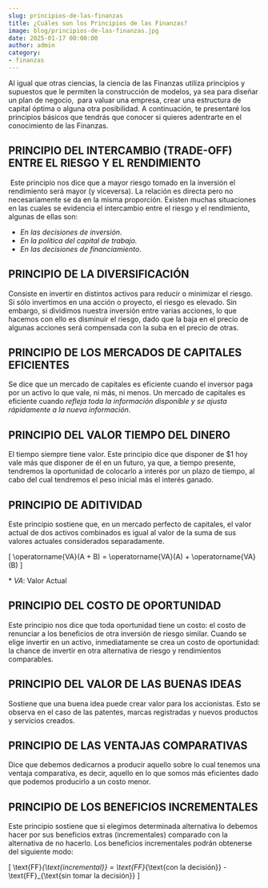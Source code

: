 ```yaml
---
slug: principios-de-las-finanzas
title: ¿Cuáles son los Principios de las Finanzas?
image: blog/principios-de-las-finanzas.jpg
date: 2025-01-17 00:00:00
author: admin
category:
- finanzas
---
```


Al igual que otras ciencias, la ciencia de las Finanzas utiliza principios y supuestos que le permiten la construcción de modelos, ya sea para diseñar un plan de negocio,  para valuar una empresa, crear una estructura de capital óptima o alguna otra posibilidad. A continuación, te presentaré los principios básicos que tendrás que conocer si quieres adentrarte en el conocimiento de las Finanzas.

## PRINCIPIO DEL INTERCAMBIO (TRADE-OFF) ENTRE EL RIESGO Y EL RENDIMIENTO

 Este principio nos dice que a mayor riesgo tomado en la inversión el rendimiento será mayor (y viceversa). La relación es directa pero no necesariamente se da en la misma proporción. Existen muchas situaciones en las cuales se evidencia el intercambio entre el riesgo y el rendimiento, algunas de ellas son:

- _En las decisiones de inversión_.
- _En la política del capital de trabajo._
- _En las decisiones de financiamiento_.

## PRINCIPIO DE LA DIVERSIFICACIÓN

Consiste en invertir en distintos activos para reducir o minimizar el riesgo. Si sólo invertimos en una acción o proyecto, el riesgo es elevado. Sin embargo, si dividimos nuestra inversión entre varias acciones, lo que hacemos con ello es disminuir el riesgo, dado que la baja en el precio de algunas acciones será compensada con la suba en el precio de otras.

## PRINCIPIO DE LOS MERCADOS DE CAPITALES EFICIENTES

Se dice que un mercado de capitales es eficiente cuando el inversor paga por un activo lo que vale, ni más, ni menos. Un mercado de capitales es eficiente cuando _refleja toda la información disponible y se ajusta rápidamente a la nueva información_.

## PRINCIPIO DEL VALOR TIEMPO DEL DINERO

El tiempo siempre tiene valor. Este principio dice que disponer de $1 hoy vale más que disponer de él en un futuro, ya que, a tiempo presente, tendremos la oportunidad de colocarlo a interés por un plazo de tiempo, al cabo del cual tendremos el peso inicial más el interés ganado.

## PRINCIPIO DE ADITIVIDAD

Este principio sostiene que, en un mercado perfecto de capitales, el valor actual de dos activos combinados es igual al valor de la suma de sus valores actuales considerados separadamente.

\[
\operatorname{VA}(A + B) = \operatorname{VA}(A) + \operatorname{VA}(B)
\]

\* _VA_: Valor Actual

## PRINCIPIO DEL COSTO DE OPORTUNIDAD

Este principio nos dice que toda oportunidad tiene un costo: el costo de renunciar a los beneficios de otra inversión de riesgo similar. Cuando se elige invertir en un activo, inmediatamente se crea un costo de oportunidad: la chance de invertir en otra alternativa de riesgo y rendimientos comparables.

## PRINCIPIO DEL VALOR DE LAS BUENAS IDEAS

Sostiene que una buena idea puede crear valor para los accionistas. Esto se observa en el caso de las patentes, marcas registradas y nuevos productos y servicios creados.

## PRINCIPIO DE LAS VENTAJAS COMPARATIVAS

Dice que debemos dedicarnos a producir aquello sobre lo cual tenemos una ventaja comparativa, es decir, aquello en lo que somos más eficientes dado que podemos producirlo a un costo menor.

## PRINCIPIO DE LOS BENEFICIOS INCREMENTALES

Este principio sostiene que si elegimos determinada alternativa lo debemos hacer por sus beneficios extras (incrementales) comparado con la alternativa de no hacerlo. Los beneficios incrementales podrán obtenerse del siguiente modo:

\[
\text{FF}_{\text{incremental}} = \text{FF}_{\text{con la decisión}} - \text{FF}_{\text{sin tomar la decisión}}
\]
